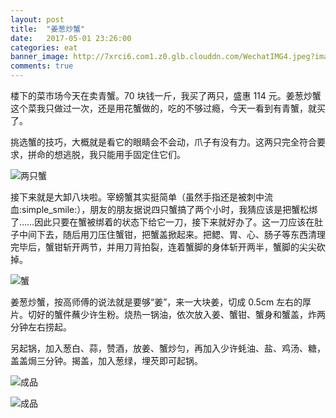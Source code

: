 ```yaml
---
layout: post
title:  "姜葱炒蟹"
date:   2017-05-01 23:26:00
categories: eat
banner_image: http://7xrci6.com1.z0.glb.clouddn.com/WechatIMG4.jpeg?imageMogr2/gravity/Center/crop/!2448x1000
comments: true
---
```


楼下的菜市场今天在卖青蟹。70 块钱一斤，我买了两只，盛惠 114 元。姜葱炒蟹这个菜我只做过一次，还是用花蟹做的，吃的不够过瘾，今天一看到有青蟹，就买了。

<!--more-->

挑选蟹的技巧，大概就是看它的眼睛会不会动，爪子有没有力。这两只完全符合要求，拼命的想逃脱，我只能用手固定住它们。

![两只蟹](http://7xrci6.com1.z0.glb.clouddn.com/WechatIMG5.jpeg)

接下来就是大卸八块啦。宰螃蟹其实挺简单（虽然手指还是被刺中流血:simple_smile:），朋友的朋友据说四只蟹搞了两个小时，我猜应该是把蟹松绑了……因此只要在蟹被绑着的状态下给它一刀，接下来就好办了。这一刀应该在肚子中间下去，随后用刀压住蟹钳，把蟹盖掀起来。把鳃、胃、心、肠子等东西清理完毕后，蟹钳斩开两节，并用刀背拍裂，连着蟹脚的身体斩开两半，蟹脚的尖尖砍掉。

![蟹](http://7xrci6.com1.z0.glb.clouddn.com/WechatIMG6.jpeg)

姜葱炒蟹，按高师傅的说法就是要够“姜”，来一大块姜，切成 0.5cm 左右的厚片。切好的蟹件蘸少许生粉。烧热一锅油，依次放入姜、蟹钳、蟹身和蟹盖，炸两分钟左右捞起。

另起锅，加入葱白、蒜，赞酒，放姜、蟹炒匀，再加入少许蚝油、盐、鸡汤、糖，盖盖焗三分钟。揭盖，加入葱绿，埋芡即可起锅。

![成品](http://7xrci6.com1.z0.glb.clouddn.com/WechatIMG8.jpeg)

![成品](http://7xrci6.com1.z0.glb.clouddn.com/WechatIMG1.jpeg)